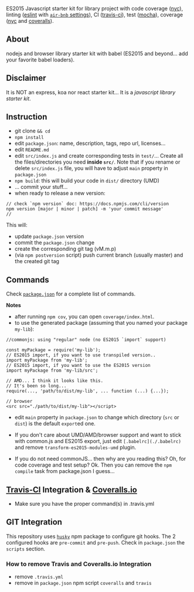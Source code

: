 ES2015 Javascript starter kit for library project with code coverage ([nyc](https://github.com/bcoe/nyc)), linting ([eslint](http://eslint.org/) with [`air-bnb` settings](https://github.com/airbnb/javascript/tree/master/packages/eslint-config-airbnb)), CI ([travis-ci](https://travis-ci.org/)), test ([mocha](http://mochajs.org/)), coverage ([nyc](https://github.com/bcoe/nyc) and [coveralls](https://coveralls.io/)).

## About

nodejs and browser library starter kit with babel (ES2015 and beyond... add your favorite babel loaders).

## Disclaimer

It is NOT an express, koa nor react starter kit... It is a *javascript library starter kit*.

## Instruction

* git clone `&& cd`
* `npm install`
* edit `package.json`: name, description, tags, repo url, licenses...
* edit `README.md`
* edit `src/index.js` and create corresponding tests in `test/`... Create all the files/directories you need **inside `src/`**. Note that if you rename or delete `src/index.js` file, you will have to adjust `main` property in `package.json`
* `npm build`: this will build your code in `dist/` directory (UMD)
* ... commit your stuff...
* when ready to release a new version:
```
// check `npm version` doc: https://docs.npmjs.com/cli/version
npm version [major | minor | patch] -m 'your commit message'
//
```

This will:
* update `package.json` version
* commit the `package.json` change
* create the corresponding git tag (vM.m.p)
* (via `npm postversion` script) push current branch (usually master) and the created git tag

## Commands

Check [`package.json`](./package.json) for a complete list of commands.

**Notes**
* after running `npm cov`, you can open `coverage/index.html`.
* to use the generated package (assuming that you named your package `my-lib`):
```
//commonjs: using "regular" node (no ES2015 `import` support)

const myPackage = require('my-lib');
// ES2015 import, if you want to use transpiled version..
import myPackage from 'my-lib';
// ES2015 import, if you want to use the ES2015 version
import myPackage from 'my-lib/src';

// AMD... I think it looks like this.
// It's been so long...
require(..., 'path/to/dist/my-lib', ... function (...) {...});

// browser
<src src="./path/to/dist/my-lib"></script>
```
* edit `main` property in `package.json` to change which directory (`src` or `dist`) is the default `export`ed one.

* If you don't care about UMD/AMD/browser support and want to stick with common.js and ES2015 export, just edit `[.babelrc](./.babelrc)` and remove `transform-es2015-modules-umd` plugin.

* If you do not need commonJS... then why are you reading this? Oh, for code coverage and test setup? Ok. Then you can remove the `npm compile` task from package.json I guess...

## [Travis-CI](https://travis-ci.org/) Integration & [Coveralls.io](https://coveralls.io)

* Make sure you have the proper command(s) in .travis.yml

## GIT Integration

This repository uses [`husky`](https://github.com/typicode/husky) npm package to configure git hooks. The 2 configured hooks are `pre-commit` and `pre-push`. Check in `package.json` the `scripts` section.

### How to remove Travis and Coveralls.io Integration

* remove `.travis.yml`
* remove in `package.json` npm script `coveralls` and `travis`
